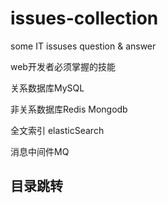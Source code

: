 # issues-collection
some IT issuses question &amp; answer

web开发者必须掌握的技能

关系数据库MySQL

非关系数据库Redis Mongodb

全文索引 elasticSearch

消息中间件MQ

## 目录跳转